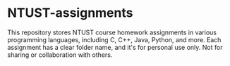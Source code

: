 # NTUST-assignments
This repository stores NTUST course homework assignments in various programming languages, including C, C++, Java, Python, and more. Each assignment has a clear folder name, and it's for personal use only. Not for sharing or collaboration with others.

